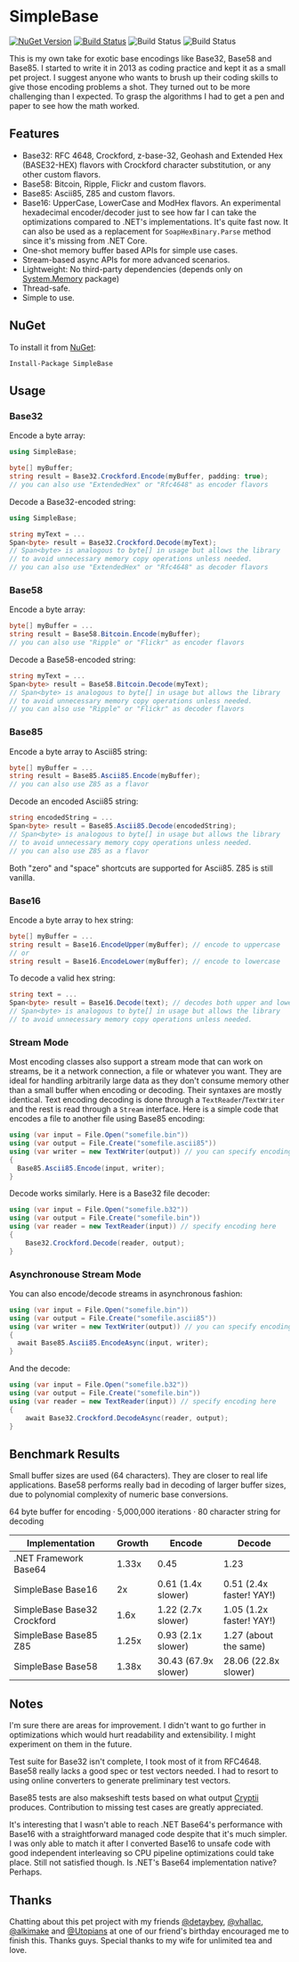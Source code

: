 SimpleBase
==========
[![NuGet Version](https://img.shields.io/nuget/v/SimpleBase.svg)](https://www.nuget.org/packages/SimpleBase/)
[![Build Status](https://travis-ci.org/ssg/SimpleBase.svg?branch=master)](https://travis-ci.org/ssg/SimpleBase)
![Build Status](https://github.com/ssg/SimpleBase/workflows/build/badge.svg)
![Build Status](https://github.com/ssg/SimpleBase/workflows/test/badge.svg)

This is my own take for exotic base encodings like Base32, Base58 and Base85. 
I started to write it in 2013 as coding practice and kept it as a small pet 
project. I suggest anyone who wants to brush up their coding skills to give 
those encoding problems a shot. They turned out to be more challenging than I 
expected. To grasp the algorithms I had to get a pen and paper to see how the 
math worked.

Features
--------
 - Base32: RFC 4648, Crockford, z-base-32, Geohash and Extended Hex 
   (BASE32-HEX) flavors with Crockford character substitution, or any other 
   custom flavors.
 - Base58: Bitcoin, Ripple, Flickr and custom flavors.
 - Base85: Ascii85, Z85 and custom flavors.
 - Base16: UpperCase, LowerCase and ModHex flavors. An experimental hexadecimal 
   encoder/decoder just to see how far I 
   can take the optimizations compared to .NET's  implementations. It's quite 
   fast now. It can also be used as a replacement for `SoapHexBinary.Parse` 
   method since it's missing from .NET Core.
 - One-shot memory buffer based APIs for simple use cases.
 - Stream-based async APIs for more advanced scenarios.
 - Lightweight: No third-party dependencies (depends only on 
   [System.Memory](https://www.nuget.org/packages/System.Memory/) package)
 - Thread-safe.
 - Simple to use.

NuGet
------
To install it from [NuGet](https://www.nuget.org/packages/SimpleBase/):

  `Install-Package SimpleBase`

Usage
------

### Base32

Encode a byte array:

```csharp
using SimpleBase;

byte[] myBuffer;
string result = Base32.Crockford.Encode(myBuffer, padding: true);
// you can also use "ExtendedHex" or "Rfc4648" as encoder flavors
```

Decode a Base32-encoded string:

```csharp
using SimpleBase;

string myText = ...
Span<byte> result = Base32.Crockford.Decode(myText);
// Span<byte> is analogous to byte[] in usage but allows the library
// to avoid unnecessary memory copy operations unless needed.
// you can also use "ExtendedHex" or "Rfc4648" as decoder flavors
```

### Base58

Encode a byte array:

```csharp
byte[] myBuffer = ...
string result = Base58.Bitcoin.Encode(myBuffer);
// you can also use "Ripple" or "Flickr" as encoder flavors
```

Decode a Base58-encoded string:

```csharp
string myText = ...
Span<byte> result = Base58.Bitcoin.Decode(myText);
// Span<byte> is analogous to byte[] in usage but allows the library
// to avoid unnecessary memory copy operations unless needed.
// you can also use "Ripple" or "Flickr" as decoder flavors
```

### Base85

Encode a byte array to Ascii85 string:

```csharp
byte[] myBuffer = ...
string result = Base85.Ascii85.Encode(myBuffer);
// you can also use Z85 as a flavor
```

Decode an encoded Ascii85 string:

```csharp
string encodedString = ...
Span<byte> result = Base85.Ascii85.Decode(encodedString);
// Span<byte> is analogous to byte[] in usage but allows the library
// to avoid unnecessary memory copy operations unless needed.
// you can also use Z85 as a flavor
```

Both "zero" and "space" shortcuts are supported for Ascii85. Z85 is still 
vanilla.

### Base16

Encode a byte array to hex string:

 ```csharp
byte[] myBuffer = ...
string result = Base16.EncodeUpper(myBuffer); // encode to uppercase
// or 
string result = Base16.EncodeLower(myBuffer); // encode to lowercase
```

To decode a valid hex string:

```csharp
string text = ...
Span<byte> result = Base16.Decode(text); // decodes both upper and lowercase
// Span<byte> is analogous to byte[] in usage but allows the library
// to avoid unnecessary memory copy operations unless needed.
```

### Stream Mode

Most encoding classes also support a stream mode that can work on streams, be 
it a network connection, a file or whatever you want. They are ideal for 
handling arbitrarily large data as they don't consume memory other than a small 
buffer when encoding or decoding. Their syntaxes are mostly identical. Text 
encoding decoding is done through a `TextReader`/`TextWriter` and the rest is 
read through a `Stream` interface. Here is a simple code that encodes a file to 
another file using Base85 encoding:

```csharp
using (var input = File.Open("somefile.bin"))
using (var output = File.Create("somefile.ascii85"))
using (var writer = new TextWriter(output)) // you can specify encoding here
{
  Base85.Ascii85.Encode(input, writer);
}
```

Decode works similarly. Here is a Base32 file decoder:

```csharp
using (var input = File.Open("somefile.b32"))
using (var output = File.Create("somefile.bin"))
using (var reader = new TextReader(input)) // specify encoding here
{
	Base32.Crockford.Decode(reader, output);
}
```

### Asynchronouse Stream Mode
You can also encode/decode streams in asynchronous fashion:

```csharp
using (var input = File.Open("somefile.bin"))
using (var output = File.Create("somefile.ascii85"))
using (var writer = new TextWriter(output)) // you can specify encoding here
{
  await Base85.Ascii85.EncodeAsync(input, writer);
}
```

And the decode:

```csharp
using (var input = File.Open("somefile.b32"))
using (var output = File.Create("somefile.bin"))
using (var reader = new TextReader(input)) // specify encoding here
{
	await Base32.Crockford.DecodeAsync(reader, output);
}
```


Benchmark Results
-----------------
Small buffer sizes are used (64 characters). They are closer to real life 
applications. Base58 performs really bad in decoding of larger buffer sizes, 
due to polynomial complexity of numeric base conversions.

64 byte buffer for encoding · 5,000,000 iterations · 80 character string for 
decoding

Implementation              | Growth | Encode                   | Decode
----------------------------|--------|--------------------------|------------------
.NET Framework Base64       | 1.33x  | 0.45                     | 1.23
SimpleBase Base16           | 2x     | 0.61 (1.4x slower)       | 0.51 (2.4x faster! YAY!)
SimpleBase Base32 Crockford | 1.6x   | 1.22 (2.7x slower)       | 1.05 (1.2x faster! YAY!)
SimpleBase Base85 Z85       | 1.25x  | 0.93 (2.1x slower)       | 1.27 (about the same)
SimpleBase Base58           | 1.38x  | 30.43 (67.9x slower)     | 28.06 (22.8x slower)

Notes
-----
I'm sure there are areas for improvement. I didn't want to go further in 
optimizations which would hurt readability and extensibility. I might 
experiment on them in the future.

Test suite for Base32 isn't complete, I took most of it from RFC4648. Base58 
really lacks a good spec or test vectors needed. I had to resort to using 
online converters to generate preliminary test vectors.

Base85 tests are also makseshift tests based on what output 
[Cryptii](https://cryptii.com/) produces. Contribution to missing test cases 
are greatly appreciated.

It's interesting that I wasn't able to reach .NET Base64's performance with 
Base16 with a straightforward managed code despite that it's much simpler. I 
was only able to match it after I converted Base16 to unsafe code with good 
independent interleaving so CPU pipeline optimizations could take place. 
Still not satisfied though. Is .NET's Base64 implementation native? Perhaps.

Thanks
------
Chatting about this pet project with my friends 
[@detaybey](https://github.com/detaybey), 
[@vhallac](https://github.com/vhallac), 
[@alkimake](https://github.com/alkimake) and 
[@Utopians](https://github.com/Utopians) at one of our friend's birthday 
encouraged me to finish this. Thanks guys. Special thanks to my wife for 
unlimited tea and love.
